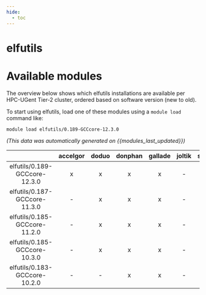 ```yaml
---
hide:
  - toc
---
```


elfutils
========

# Available modules


The overview below shows which elfutils installations are available per HPC-UGent Tier-2 cluster, ordered based on software version (new to old).

To start using elfutils, load one of these modules using a `module load` command like:

```shell
module load elfutils/0.189-GCCcore-12.3.0
```

*(This data was automatically generated on {{modules_last_updated}})*  

| |accelgor|doduo|donphan|gallade|joltik|shinx|skitty|
| :---: | :---: | :---: | :---: | :---: | :---: | :---: | :---: |
|elfutils/0.189-GCCcore-12.3.0|x|x|x|x|-|x|x|
|elfutils/0.187-GCCcore-11.3.0|-|x|x|x|-|x|-|
|elfutils/0.185-GCCcore-11.2.0|-|x|x|x|-|-|-|
|elfutils/0.185-GCCcore-10.3.0|-|x|x|x|-|-|-|
|elfutils/0.183-GCCcore-10.2.0|-|-|x|x|-|-|-|
